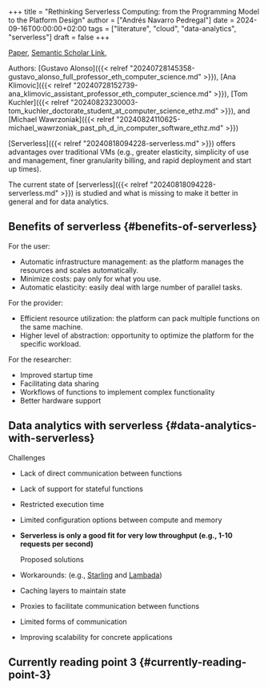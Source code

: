 +++
title = "Rethinking Serverless Computing: from the Programming Model to the Platform Design"
author = ["Andrés Navarro Pedregal"]
date = 2024-09-16T00:00:00+02:00
tags = ["literature", "cloud", "data-analytics", "serverless"]
draft = false
+++

[Paper](/ox-hugo/rethinking_serverless.pdf), [Semantic Scholar Link](https://www.semanticscholar.org/paper/Rethinking-Serverless-Computing%3A-from-the-Model-to-Alonso-Klimovic/94d95b1a5582bf381664c82301344ffb9133316e),

Authors: [Gustavo Alonso]({{< relref "20240728145358-gustavo_alonso_full_professor_eth_computer_science.md" >}}), [Ana Klimovic]({{< relref "20240728152739-ana_klimovic_assistant_professor_eth_computer_science.md" >}}), [Tom Kuchler]({{< relref "20240823230003-tom_kuchler_doctorate_student_at_computer_science_ethz.md" >}}), and [Michael Wawrzoniak]({{< relref "20240824110625-michael_wawrzoniak_past_ph_d_in_computer_software_ethz.md" >}})

[Serverless]({{< relref "20240818094228-serverless.md" >}}) offers advantages over traditional VMs (e.g., greater elasticity, simplicity of use and management, finer granularity billing, and rapid deployment and start up times).

The current state of [serverless]({{< relref "20240818094228-serverless.md" >}}) is studied and what is missing to make it better in general and for data analytics.


## Benefits of serverless {#benefits-of-serverless}

For the user:

-   Automatic infrastructure management: as the platform manages the resources and scales automatically.
-   Minimize costs: pay only for what you use.
-   Automatic elasticity: easily deal with large number of parallel tasks.

For the provider:

-   Efficient resource utilization: the platform can pack multiple functions on the same machine.
-   Higher level of abstraction: opportunity to optimize the platform for the specific workload.

For the researcher:

-   Improved startup time
-   Facilitating data sharing
-   Workflows of functions to implement complex functionality
-   Better hardware support


## Data analytics with serverless {#data-analytics-with-serverless}

Challenges

-   Lack of direct communication between functions
-   Lack of support for stateful functions
-   Restricted execution time
-   Limited configuration options between compute and memory
-   **Serverless is only a good fit for very low throughput (e.g., 1-10 requests per second)**

    Proposed solutions
-   Workarounds: (e.g., [Starling](https://arxiv.org/abs/1911.11727) and [Lambada](https://arxiv.org/abs/1912.00937))
-   Caching layers to maintain state
-   Proxies to facilitate communication between functions
-   Limited forms of communication
-   Improving scalability for concrete applications


## Currently reading point 3 {#currently-reading-point-3}
